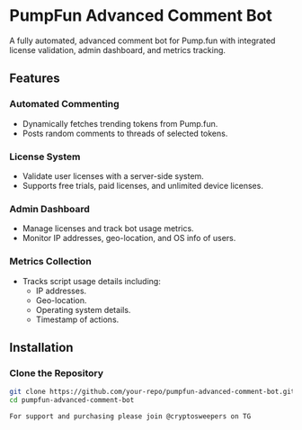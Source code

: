 # PumpFun Advanced Comment Bot

A fully automated, advanced comment bot for Pump.fun with integrated license validation, admin dashboard, and metrics tracking.

## Features

### Automated Commenting
- Dynamically fetches trending tokens from Pump.fun.
- Posts random comments to threads of selected tokens.

### License System
- Validate user licenses with a server-side system.
- Supports free trials, paid licenses, and unlimited device licenses.

### Admin Dashboard
- Manage licenses and track bot usage metrics.
- Monitor IP addresses, geo-location, and OS info of users.

### Metrics Collection
- Tracks script usage details including:
  - IP addresses.
  - Geo-location.
  - Operating system details.
  - Timestamp of actions.

## Installation

### Clone the Repository
```bash
git clone https://github.com/your-repo/pumpfun-advanced-comment-bot.git
cd pumpfun-advanced-comment-bot

For support and purchasing please join @cryptosweepers on TG
